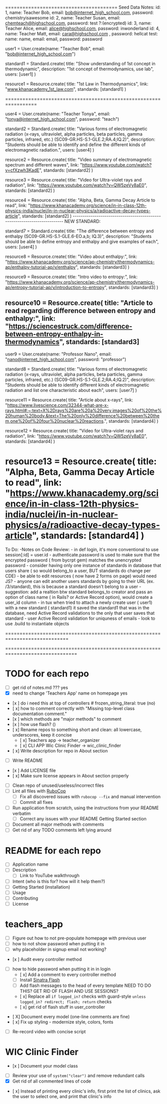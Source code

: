 
=======================================
Seed Data Notes:
id: 1, name: Teacher Bob, email: bob@internet_high_school.com, password: chemistryisawesome
id: 2, name: Teacher Susan, email: chemteach@highschool.com, password: test   ?:(encrypted)
id: 3, name: Teacher Alice, email: alice@highschool.com, password: inwonderland
id: 4, name: Teacher Matt, email: cara@highschool.com , password: hellcat
test: name: name, email: email, password: password

user1 = User.create(name: "Teacher Bob", email: "bob@internet_high_school.com")

standard1 = Standard.create(
    title: "Show understanding of 1st concept in thermodynamic",
    description: "1st concept of thermodynamics, use lab",
    users: [user1]
)

resource1 = Resource.create(
    title: "1st Law in Thermodynamics",
    link: "www.khanacademy_1st_law.com",
    standards: [standard1]
)

=================================================================


user4 = User.create(name: "Teacher Tonya", email: "tonya@internet_high_school.com", password: "teach")

standard2 = Standard.create(
    title: "Various forms of electromagnetic radiation (x-rays, ultraviolet, alpha particles, beta particles, gamma particles, infrared, etc.) (SC09-GR.HS-S.1-GLE.2;RA.4;IQ.2)",
    description: "Students should be able to identify and define the different kinds of electromagnetic radiation.",
    users: [user4]
)

resource2 = Resource.create(
    title: "Video summary of electromagnetic spectrum and different waves",
    link: "https://www.youtube.com/watch?v=cfXzwh3KadE",
    standards: [standard2]
)

resource3 = Resource.create(
    title: "Video for Ultra-violet rays and radiation",
    link: "https://www.youtube.com/watch?v=QW5zeVy8aE0",
    standards: [standard2]
)

resource4 = Resource.create(
    title: "Alpha, Beta, Gamma Decay Article to read",
    link: "https://www.khanacademy.org/science/in-in-class-12th-physics-india/nuclei/in-in-nuclear-physics/a/radioactive-decay-types-article",
    standards: [standard2]
)
       -------------------------------------------------------------------------
NEW STANDARD:

standard7 = Standard.create(
  title: "The difference between entropy and enthalpy (SC09-GR.HS-S.1-GLE.6-EO.a,b; IQ.3)",
  description: "Students should be able to define entropy and enthalpy and give examples of each",
  users: [user4]
  )

  resource8 = Resource.create(
    title: "Video about enthalpy:",
    link: "https://www.khanacademy.org/science/ap-chemistry/thermodynamics-ap/enthalpy-tutorial-ap/v/enthalpy",
    standards: [standard3]
)

resource9 = Resource.create(
    title: "Intro video to entropy:",
    link: "https://www.khanacademy.org/science/ap-chemistry/thermodynamics-ap/entropy-tutorial-ap/v/introduction-to-entropy",
    standards: [standard3]
)

resource10 = Resource.create(
    title: "Article to read regarding difference between entropy and enthalpy:",
    link: "https://sciencestruck.com/difference-between-entropy-enthalpy-in-thermodynamics",
    standards: [standard3]
-----------------------------
user9 = User.create(name: "Professor Nano", email: "nano@internet_high_school.com", password: "professor")

standard8 = Standard.create(
    title: "Various forms of electromagnetic radiation (x-rays, ultraviolet, alpha particles, beta
    particles, gamma particles, infrared, etc.) (SC09-GR.HS-S.1-GLE.2;RA.4;IQ.2)",
    description: "Students should be able to identify different kinds of electromagnetic radiation and list one characteristic about each",
    users: [user7]
)

resource11 = Resource.create(
    title: "Article about x-rays",
    link: "https://www.livescience.com/32344-what-are-x-rays.html#:~:text=X%2Drays%20are%20a%20very,images%20of%20the%20human%20body.&text=The%20only%20difference%20between%20them,one%20of%20four%20nuclear%20reactions.",
    standards: [standard4]
)

resource12 = Resource.create(
    title: "Video for Ultra-violet rays and radiation",
    link: "https://www.youtube.com/watch?v=QW5zeVy8aE0",
    standards: [standard4]
)

resource13 = Resource.create(
    title: "Alpha, Beta, Gamma Decay Article to read",
    link: "https://www.khanacademy.org/science/in-in-class-12th-physics-india/nuclei/in-in-nuclear-physics/a/radioactive-decay-types-article",
    standards: [standard4]
)
=====================================================================
To Do:
-Notes on Code Review:
    - in def login, it's more conventional to use session[:id] = user.id
    - authenticate.password is used to make sure that the encrypted password ( from bycrpt gem) matches the unencrypted password
    - consider having only one instance of standards in database that users share ( so would belong_to a user, BUT standards do change per CDE)
    - be able to edit resources ( now have 2 forms on page) would need JS?
    - anyone can edit another users standards by going to their URL (ex. /3/standard), this is because a standard doesn't belong to a user
    - suggestion: add a realtion btw standard belongs_to creator and pass an option of class name ( in Rails? or Active Record option), would create a user_id column
    - in tux when tried to attach a newly create user ( user1) with a new standard ( standard1) it saved the standard1 that was in the database, need Active Record validations to the only that user saves that standard
    - user Active Record validation for uniquness of emails
    - look to use .build to instantiate objects

============================================================================

===============================================================================
# TODO for each repo
- [ ]  get rid of notes.md ??? yes
- [x] need to change 'Teachers App' name on homepage yes
- [x ] do i need this at top of controllers # frozen_string_literal: true (no)
- [ x] how to comment correctly with "Missing top-level class documentation comment."
- [x ] which methods are "major methods" to comment
- [x ] how use flash? ()
- [ x] Rename repos to something short and clean: all lowercase, underscores, keep it concise
  - [ x] Teachers app -> teacher_organizer
  - [ x] CLI APP Wic Clinic Finder -> wic_clinic_finder
- [ x] Write description for repo in About section
- [ ] Write README
- [x ] Add LICENSE file
- [ x] Make sure license appears in About section properly
- [ ] Clean repo of unused/useless/incorrect files
- [ ] Lint all files with [RuboCop](https://rubocop.org/)
  - [ ] Fix all discovered issues with `rubocop --fix` and manual intervention
  - [ ] Commit all fixes
- [ ] Run application from scratch, using the instructions from your README verbatim
  - [ ] Correct any issues with your README Getting Started section
- [ ] Document all major methods with comments
- [ ] Get rid of any TODO comments left lying around

# README for each repo
- [ ] Application name
- [ ] Description
  - [ ] Link to YouTube walkthrough
- [ ] Intent (who is this for? how will it help them?)
- [ ] Getting Started (installation)
- [ ] Usage
- [ ] Contributing
- [ ] License
# teachers_app
 - [ ] Figure out how to not pre-populate homepage with previous user
- [ ] how to not show password when putting it in
- [ ] why placeholder in signup email not working?
- [x ] Audit every controller method
- [ ] how to hide password when putting it in in login
  - [ x] Add a comment to every controller method
  - [ ] Install [Sinatra Flash](https://github.com/SFEley/sinatra-flash)
  - [ ] Add flash messages to the head of every template NEED TO DO THIS? GET RID OF FLASH AND USE SESSIONS?
  - [ x] Replace all `if logged_in?` checks with guard-style `unless logged_in? redirect; flash; return` checks
  - [ x] get rid of flash stuff in user_controller
- [ X] Document every model (one-line comments are fine)
- [ x] Fix up styling - modernize style, colors, fonts
- [ ] Re-record video with concise script

# WIC Clinic Finder
- [x ] Document your model class
- [ ] Review your use of `system("clear")` and remove redundant calls
- [x] Get rid of all commented lines of code
- [ x] Instead of printing every clinic's info, first print the list of clinics, ask the user to select one, and print that clinic's info
